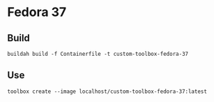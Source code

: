 # Fedora 37

## Build

```
buildah build -f Containerfile -t custom-toolbox-fedora-37
```

## Use

```shell
toolbox create --image localhost/custom-toolbox-fedora-37:latest
```
